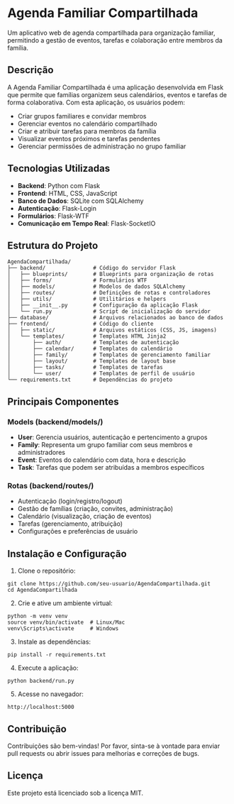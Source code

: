 # Agenda Familiar Compartilhada

Um aplicativo web de agenda compartilhada para organização familiar, permitindo a gestão de eventos, tarefas e colaboração entre membros da família.

## Descrição

A Agenda Familiar Compartilhada é uma aplicação desenvolvida em Flask que permite que famílias organizem seus calendários, eventos e tarefas de forma colaborativa. Com esta aplicação, os usuários podem:

- Criar grupos familiares e convidar membros
- Gerenciar eventos no calendário compartilhado
- Criar e atribuir tarefas para membros da família
- Visualizar eventos próximos e tarefas pendentes
- Gerenciar permissões de administração no grupo familiar

## Tecnologias Utilizadas

- **Backend**: Python com Flask
- **Frontend**: HTML, CSS, JavaScript
- **Banco de Dados**: SQLite com SQLAlchemy
- **Autenticação**: Flask-Login
- **Formulários**: Flask-WTF
- **Comunicação em Tempo Real**: Flask-SocketIO

## Estrutura do Projeto

```
AgendaCompartilhada/
├── backend/               # Código do servidor Flask
│   ├── blueprints/        # Blueprints para organização de rotas
│   ├── forms/             # Formulários WTF
│   ├── models/            # Modelos de dados SQLAlchemy
│   ├── routes/            # Definições de rotas e controladores
│   ├── utils/             # Utilitários e helpers
│   ├── __init__.py        # Configuração da aplicação Flask
│   └── run.py             # Script de inicialização do servidor
├── database/              # Arquivos relacionados ao banco de dados
├── frontend/              # Código do cliente
│   ├── static/            # Arquivos estáticos (CSS, JS, imagens)
│   └── templates/         # Templates HTML Jinja2
│       ├── auth/          # Templates de autenticação
│       ├── calendar/      # Templates do calendário
│       ├── family/        # Templates de gerenciamento familiar
│       ├── layout/        # Templates de layout base
│       ├── tasks/         # Templates de tarefas
│       └── user/          # Templates de perfil de usuário
└── requirements.txt       # Dependências do projeto
```

## Principais Componentes

### Models (backend/models/)

- **User**: Gerencia usuários, autenticação e pertencimento a grupos
- **Family**: Representa um grupo familiar com seus membros e administradores
- **Event**: Eventos do calendário com data, hora e descrição
- **Task**: Tarefas que podem ser atribuídas a membros específicos

### Rotas (backend/routes/)

- Autenticação (login/registro/logout)
- Gestão de famílias (criação, convites, administração)
- Calendário (visualização, criação de eventos)
- Tarefas (gerenciamento, atribuição)
- Configurações e preferências de usuário

## Instalação e Configuração

1. Clone o repositório:
```
git clone https://github.com/seu-usuario/AgendaCompartilhada.git
cd AgendaCompartilhada
```

2. Crie e ative um ambiente virtual:
```
python -m venv venv
source venv/bin/activate  # Linux/Mac
venv\Scripts\activate     # Windows
```

3. Instale as dependências:
```
pip install -r requirements.txt
```

4. Execute a aplicação:
```
python backend/run.py
```

5. Acesse no navegador:
```
http://localhost:5000
```

## Contribuição

Contribuições são bem-vindas! Por favor, sinta-se à vontade para enviar pull requests ou abrir issues para melhorias e correções de bugs.

## Licença

Este projeto está licenciado sob a licença MIT.